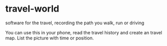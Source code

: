 # travel-world

software for the travel, recording the path you walk, run or driving

You can use this in your phone, read the travel history and create an travel map. List the picture with  time or position.

